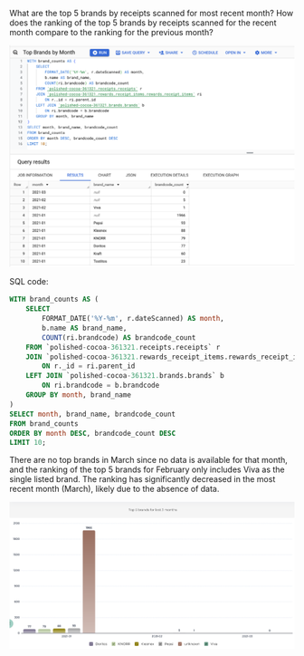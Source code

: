 What are the top 5 brands by receipts scanned for most recent month?
How does the ranking of the top 5 brands by receipts scanned for the recent month compare to the ranking for the previous month?

![Top Brand query](../assets/Top_brands.png)

SQL code: 
```sql
WITH brand_counts AS (
    SELECT 
        FORMAT_DATE('%Y-%m', r.dateScanned) AS month,
        b.name AS brand_name,
        COUNT(ri.brandcode) AS brandcode_count
    FROM `polished-cocoa-361321.receipts.receipts` r
    JOIN `polished-cocoa-361321.rewards_receipt_items.rewards_receipt_items` ri
        ON r._id = ri.parent_id
    LEFT JOIN `polished-cocoa-361321.brands.brands` b
        ON ri.brandcode = b.brandcode
    GROUP BY month, brand_name
)
SELECT month, brand_name, brandcode_count
FROM brand_counts
ORDER BY month DESC, brandcode_count DESC
LIMIT 10;
``` 

There are no top brands in March since no data is available for that month, and the ranking of the top 5 brands for February only includes Viva as the single listed brand. The ranking has significantly decreased in the most recent month (March), likely due to the absence of data.

![Top Brand viz](../assets/Top_5_brands_viz.png)
